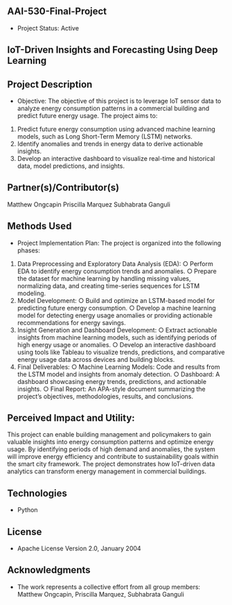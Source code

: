 **AAI-530-Final-Project**
-

- Project Status: Active

**IoT-Driven Insights and Forecasting Using Deep Learning**
-  

**Project Description**
-
- Objective:
The objective of this project is to leverage IoT sensor data to analyze energy consumption
patterns in a commercial building and predict future energy usage. The project aims to:
1. Predict future energy consumption using advanced machine learning models, such as
Long Short-Term Memory (LSTM) networks.
2. Identify anomalies and trends in energy data to derive actionable insights.
3. Develop an interactive dashboard to visualize real-time and historical data, model
predictions, and insights.

**Partner(s)/Contributor(s)**
-
Matthew Ongcapin
Priscilla Marquez
Subhabrata Ganguli

**Methods Used**
- 
- Project Implementation Plan:
The project is organized into the following phases:
1. Data Preprocessing and Exploratory Data Analysis (EDA):
○ Perform EDA to identify energy consumption trends and anomalies.
○ Prepare the dataset for machine learning by handling missing values, normalizing
data, and creating time-series sequences for LSTM modeling.
2. Model Development:
○ Build and optimize an LSTM-based model for predicting future energy
consumption.
○ Develop a machine learning model for detecting energy usage anomalies or
providing actionable recommendations for energy savings.
3. Insight Generation and Dashboard Development:
○ Extract actionable insights from machine learning models, such as identifying
periods of high energy usage or anomalies.
○ Develop an interactive dashboard using tools like Tableau to visualize trends,
predictions, and comparative energy usage data across devices and building
blocks.
4. Final Deliverables:
○ Machine Learning Models: Code and results from the LSTM model and insights
from anomaly detection.
○ Dashboard: A dashboard showcasing energy trends, predictions, and actionable
insights.
○ Final Report: An APA-style document summarizing the project’s objectives,
methodologies, results, and conclusions.

**Perceived Impact and Utility:**
-

This project can enable building management and policymakers to gain valuable insights into
energy consumption patterns and optimize energy usage. By identifying periods of high demand
and anomalies, the system will improve energy efficiency and contribute to sustainability goals
within the smart city framework.
The project demonstrates how IoT-driven data analytics can transform energy management in
commercial buildings.

**Technologies**
-
- Python



**License**
-
- Apache License Version 2.0, January 2004

**Acknowledgments**
-
- The work represents a collective effort from all group members: Matthew Ongcapin, Priscilla Marquez, Subhabrata Ganguli
